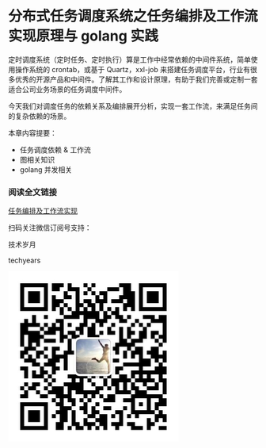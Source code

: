 # 分布式任务调度系统之任务编排及工作流实现原理与 golang 实践

定时调度系统（定时任务、定时执行）算是工作中经常依赖的中间件系统，简单使用操作系统的 crontab，或基于 Quartz，xxl-job 来搭建任务调度平台，行业有很多优秀的开源产品和中间件。了解其工作和设计原理，有助于我们完善或定制一套适合公司业务场景的任务调度中间件。

今天我们对调度任务的依赖关系及编排展开分析，实现一套工作流，来满足任务间的复杂依赖的场景。

本章内容提要：
- 任务调度依赖 & 工作流
- 图相关知识
- golang 并发相关

### 阅读全文链接
[任务编排及工作流实现](https://mp.weixin.qq.com/s?__biz=MzIyMzMxNjYwNw==&mid=2247483920&idx=1&sn=922d3d3e6ff07951fd45d629a960dca3&chksm=e8215d00df56d41679227c299134e7cea9cb9f93094f8597abfd3675a19116da628e02e28042&token=1776095493&lang=zh_CN#rd)

扫码关注微信订阅号支持：

技术岁月

techyears

![技术岁月](https://raw.githubusercontent.com/skyhackvip/ratelimit/master/techyears.jpg)
